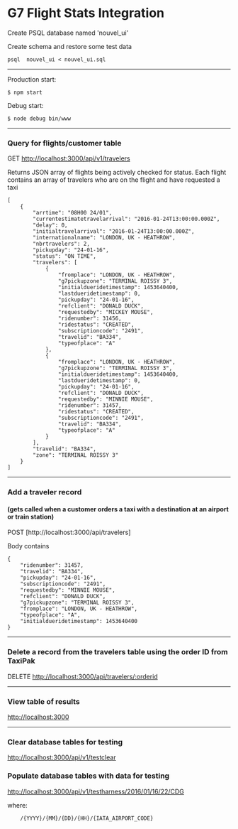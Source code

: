 # G7 Flight Stats Integration

Create PSQL database named 'nouvel_ui'

Create schema and restore some test data
```
psql  nouvel_ui < nouvel_ui.sql
```
---
Production start:
```
$ npm start
```
Debug start:
```
$ node debug bin/www
```
---
###  Query for flights/customer table
GET
[http://localhost:3000/api/v1/travelers](http://localhost:3000/api/v1/travelers)

Returns JSON array of flights being actively checked for status. Each flight contains an array of 
travelers who are on the flight and have requested a taxi
```
[
    {
        "arrtime": "08H00 24/01",
        "currentestimatetravelarrival": "2016-01-24T13:00:00.000Z",
        "delay": 0,
        "initialtravelarrival": "2016-01-24T13:00:00.000Z",
        "internationalname": "LONDON, UK - HEATHROW",
        "nbrtravelers": 2,
        "pickupday": "24-01-16",
        "status": "ON TIME",
        "travelers": [
            {
                "fromplace": "LONDON, UK - HEATHROW",
                "g7pickupzone": "TERMINAL ROISSY 3",
                "initialdueridetimestamp": 1453640400,
                "lastdueridetimestamp": 0,
                "pickupday": "24-01-16",
                "refclient": "DONALD DUCK",
                "requestedby": "MICKEY MOUSE",
                "ridenumber": 31456,
                "ridestatus": "CREATED",
                "subscriptioncode": "2491",
                "travelid": "BA334",
                "typeofplace": "A"
            },
            {
                "fromplace": "LONDON, UK - HEATHROW",
                "g7pickupzone": "TERMINAL ROISSY 3",
                "initialdueridetimestamp": 1453640400,
                "lastdueridetimestamp": 0,
                "pickupday": "24-01-16",
                "refclient": "DONALD DUCK",
                "requestedby": "MINNIE MOUSE",
                "ridenumber": 31457,
                "ridestatus": "CREATED",
                "subscriptioncode": "2491",
                "travelid": "BA334",
                "typeofplace": "A"
            }
        ],
        "travelid": "BA334",
        "zone": "TERMINAL ROISSY 3"
    }
]
```
---
### Add a traveler record 
#### (gets called when a customer orders a taxi with a destination at an airport or train station)
POST
[http://localhost:3000/api/travelers]

Body contains
```
{
    "ridenumber": 31457,
    "travelid": "BA334",
    "pickupday": "24-01-16",
    "subscriptioncode": "2491",
    "requestedby": "MINNIE MOUSE",
    "refclient": "DONALD DUCK",
    "g7pickupzone": "TERMINAL ROISSY 3",
    "fromplace": "LONDON, UK - HEATHROW",
    "typeofplace": "A",
    "initialdueridetimestamp": 1453640400
}
```
---
### Delete a record from the travelers table using the order ID from TaxiPak
DELETE
[http://localhost:3000/api/travelers/:orderid](http://localhost:3000/api/travelers/:orderid)

---
### View table of results 

[http://localhost:3000](http://localhost:3000)

---
### Clear database tables for testing
[http://localhost:3000/api/v1/testclear](http://localhost:3000/api/v1/testclear)

### Populate database tables with data for testing 
[http://localhost:3000/api/v1/testharness/2016/01/16/22/CDG](http://localhost:3000/api/v1/testharness/2016/01/16/22/CDG)

where: 
```
    /{YYYY}/{MM}/{DD}/{HH}/{IATA_AIRPORT_CODE}  
 ```


